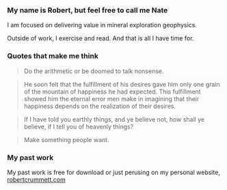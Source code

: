 ### My name is Robert, but feel free to call me Nate

I am focused on delivering value in mineral exploration geophysics.

Outside of work, I exercise and read. And that is all I have time for.

### Quotes that make me think

> Do the arithmetic or be doomed to talk nonsense.

> He soon felt that the fulfillment of his desires gave him only one grain of the mountain of happiness he had expected. This fulfillment showed him the eternal error men make in imagining that their happiness depends on the realization of their desires.

> If I have told you earthly things, and ye believe not, how shall ye believe, if I tell you of heavenly things?

> Make something people want.

### My past work

My past work is free for download or just perusing on my personal website, [robertcrummett.com](robertcrummett.com)
